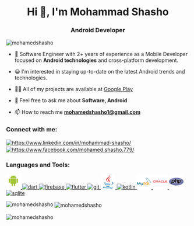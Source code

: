 <h1 align="center">Hi 👋, I'm Mohammad Shasho</h1>
<h3 align="center">Android Developer</h3>

<p align="left"> <img src="https://komarev.com/ghpvc/?username=mohamedshasho&label=Profile%20views&color=0e75b6&style=flat" alt="mohamedshasho" /> </p>

- 🌱 Software Engineer with 2+ years of experience as a Mobile Developer focused on **Android technologies** and cross-platform development.

- 😀 I'm interested in staying up-to-date on the latest Android trends and technologies.

- 👨‍💻 All of my projects are available at [Google Play](https://play.google.com/store/apps/developer?id=M.Shasho)

- 💬 Feel free to ask me about **Software, Android**

- 📫 How to reach me **mohamedshasho1@gmail.com**

<h3 align="left">Connect with me:</h3>
<p align="left">
<a href="https://www.linkedin.com/in/mohammad-shasho/" target="blank"><img align="center" src="https://raw.githubusercontent.com/rahuldkjain/github-profile-readme-generator/master/src/images/icons/Social/linked-in-alt.svg" alt="https://www.linkedin.com/in/mohammad-shasho/" height="30" width="40" /></a>
<a href="https://fb.com/mohamed.shasho.779/" target="blank"><img align="center" src="https://raw.githubusercontent.com/rahuldkjain/github-profile-readme-generator/master/src/images/icons/Social/facebook.svg" alt="https://www.facebook.com/mohamed.shasho.779/" height="30" width="40" /></a>
</p>

<h3 align="left">Languages and Tools:</h3>
<p align="left"> <a href="https://developer.android.com" target="_blank" rel="noreferrer"> <img src="https://raw.githubusercontent.com/devicons/devicon/master/icons/android/android-original-wordmark.svg" alt="android" width="40" height="40"/> </a> <a href="https://dart.dev" target="_blank" rel="noreferrer"> <img src="https://www.vectorlogo.zone/logos/dartlang/dartlang-icon.svg" alt="dart" width="40" height="40"/> </a> <a href="https://firebase.google.com/" target="_blank" rel="noreferrer"> <img src="https://www.vectorlogo.zone/logos/firebase/firebase-icon.svg" alt="firebase" width="40" height="40"/> </a> <a href="https://flutter.dev" target="_blank" rel="noreferrer"> <img src="https://www.vectorlogo.zone/logos/flutterio/flutterio-icon.svg" alt="flutter" width="40" height="40"/> </a> <a href="https://git-scm.com/" target="_blank" rel="noreferrer"> <img src="https://www.vectorlogo.zone/logos/git-scm/git-scm-icon.svg" alt="git" width="40" height="40"/> </a> <a href="https://www.java.com" target="_blank" rel="noreferrer"> <img src="https://raw.githubusercontent.com/devicons/devicon/master/icons/java/java-original.svg" alt="java" width="40" height="40"/> </a> <a href="https://kotlinlang.org" target="_blank" rel="noreferrer"> <img src="https://www.vectorlogo.zone/logos/kotlinlang/kotlinlang-icon.svg" alt="kotlin" width="40" height="40"/> </a> <a href="https://www.mysql.com/" target="_blank" rel="noreferrer"> <img src="https://raw.githubusercontent.com/devicons/devicon/master/icons/mysql/mysql-original-wordmark.svg" alt="mysql" width="40" height="40"/> </a> <a href="https://www.oracle.com/" target="_blank" rel="noreferrer"> <img src="https://raw.githubusercontent.com/devicons/devicon/master/icons/oracle/oracle-original.svg" alt="oracle" width="40" height="40"/> </a> <a href="https://www.php.net" target="_blank" rel="noreferrer"> <img src="https://raw.githubusercontent.com/devicons/devicon/master/icons/php/php-original.svg" alt="php" width="40" height="40"/> </a> <a href="https://www.sqlite.org/" target="_blank" rel="noreferrer"> <img src="https://www.vectorlogo.zone/logos/sqlite/sqlite-icon.svg" alt="sqlite" width="40" height="40"/> </a> </p>

<p><img align="left" src="https://github-readme-stats-sigma-five.vercel.app/api/top-langs?username=mohamedshasho&show_icons=true&locale=en&layout=compact" alt="mohamedshasho" /></p>

<p>&nbsp;<img align="center" src="https://github-readme-stats-sigma-five.vercel.app/api?username=mohamedshasho&show_icons=true&locale=en" alt="mohamedshasho" /></p>

<p><img align="center" src="https://github-readme-streak-stats.herokuapp.com/?user=mohamedshasho&" alt="mohamedshasho" /></p>
